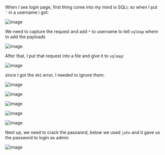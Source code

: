 When I see login page, first thing come into my mind is SQLi; so when I put `'` in a username i got:

![image](https://github.com/user-attachments/assets/15a69154-77a4-4b86-957f-9613b7c36608)

We need to capture the request and add `*` to username to tell `sqlmap` where to add the payloads

![image](https://github.com/user-attachments/assets/f2346a76-ad5d-4961-8816-05a7d1c54557)

After that, I put that request into a file and give it to `sqlmap`:

![image](https://github.com/user-attachments/assets/eeec4355-8a41-47a8-a7f1-f7daa2178f37)

since I got the `401` error, I needed to ignore them.

![image](https://github.com/user-attachments/assets/6fd84fa5-c298-4d35-b9cc-610b4608dd8f)


![image](https://github.com/user-attachments/assets/7035406a-3b1b-4a1e-a36c-94d50583adc0)

![image](https://github.com/user-attachments/assets/4d47fafa-c96b-4567-9aa8-7e4485e77048)

![image](https://github.com/user-attachments/assets/eb8f35d3-c7f1-4d27-b806-46c1279b2f91)

![image](https://github.com/user-attachments/assets/249d6702-170f-42ab-bf22-30815cb81be6)

Next up, we need to crack the password, below we used `john` and it gave us the password to login as admin

![image](https://github.com/user-attachments/assets/3d160df5-60a1-4e60-b381-38466e8789ba)







